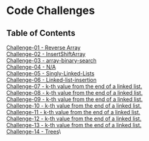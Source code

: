 # Code Challenges

## Table of Contents

[Challenge-01 - Reverse Array](code-challenges/401/challenge-01)\
[Challenge-02 - InsertShiftArray](code-challenges/401/challenge-02)\
[Challenge-03 - array-binary-search](code-challenges/401/challenge-03)\
[Challenge-04 - N/A](code-challenges/401/challenge-04)\
[Challenge-05 - Singly-Linked-Lists](code-challenges/401/challenge-05)\
[Challenge-06 - Linked-list-insertion](code-challenges/401/challenge-06)\
[Challenge-07 - k-th value from the end of a linked list.](code-challenges/401/challenge-07)\
[Challenge-08 - k-th value from the end of a linked list.](code-challenges/401/challenge-07)\
[Challenge-09 - k-th value from the end of a linked list.](code-challenges/401/challenge-07)\
[Challenge-10 - k-th value from the end of a linked list.](code-challenges/401/challenge-07)\
[Challenge-11 - k-th value from the end of a linked list.](code-challenges/401/challenge-07)\
[Challenge-12 - k-th value from the end of a linked list.](code-challenges/401/challenge-07)\
[Challenge-13 - k-th value from the end of a linked list.](code-challenges/401/challenge-07)\
[Challenge-14 - Trees](code-challenges/401/challenge-14)\
